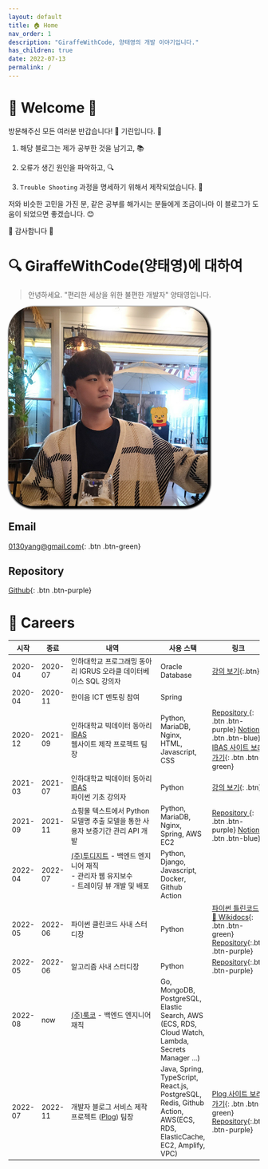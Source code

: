 ```yaml
---
layout: default
title: 🏠 Home
nav_order: 1
description: "GiraffeWithCode, 양태영의 개발 이야기입니다."
has_children: true
date: 2022-07-13
permalink: /
---
```


# 🎉 Welcome 🎉

방문해주신 모든 여러분 반갑습니다! 👋 기린입니다. 🦒

1. 해당 블로그는 제가 공부한 것을 남기고, 📚

2. 오류가 생긴 원인을 파악하고, 🔍

3. `Trouble Shooting` 과정을 명세하기 위해서 제작되었습니다. 🔫

저와 비슷한 고민을 가진 분, 같은 공부를 해가시는 분들에게 조금이나마 이 블로그가 도움이 되었으면 좋겠습니다. 😊

🙇‍ 감사합니다 🙇‍

# 🔍 GiraffeWithCode(양태영)에 대하여

> 안녕하세요. "편리한 세상을 위한 불편한 개발자" 양태영입니다.

<div class="img-wrapper" style="height: 400px; width: 400px; overflow: hidden; border-radius: 50px; box-shadow: 3px 3px 3px 3px black;">
    <img src="/assets/images/profile.jpg" alt="profile.jpg">
</div>

## <i class="fa-solid fa-envelope"></i> Email

[<i class="fa-solid fa-envelope"></i> 0130yang@gmail.com](mailto:0130yang@gmail.com){: .btn .btn-green}

## <i class="fa-solid fa-database"></i> Repository

[<i class="fa-brands fa-github"></i> Github](https://github.com/YangTaeyoung){: .btn .btn-purple}

# 📃 Careers

| 시작                                 | 종료                                       | 내역                                                                                                                                                                                                                                                                                                                                                         | 사용 스택                                                                                                                | 링크                                                                                                                                                                                                                                                                                                                                                                             |
|------------------------------------|------------------------------------------|------------------------------------------------------------------------------------------------------------------------------------------------------------------------------------------------------------------------------------------------------------------------------------------------------------------------------------------------------------|----------------------------------------------------------------------------------------------------------------------|--------------------------------------------------------------------------------------------------------------------------------------------------------------------------------------------------------------------------------------------------------------------------------------------------------------------------------------------------------------------------------|
| <span class="label">2020-04</span> | <span class="label">2020-07</span>       | 인하대학교 프로그래밍 동아리 IGRUS 오라클 데이터베이스 SQL 강의자                                                                                                                                                                                                                                                                                                                   | Oracle Database                                                                                                      | [<i class="fa-brands fa-youtube" style="color: red;"></i> 강의 보기](lecture/#1-oracle-database-sql){:.btn}                                                                                                                                                                                                                                                                        |
| <span class="label">2020-04</span> | <span class="label">2020-11</span>       | 한이음 ICT 멘토링 참여                                                                                                                                                                                                                                                                                                                                             | Spring                                                                                                               |                                                                                                                                                                                                                                                                                                                                                                                |
| <span class="label">2020-12</span> | <span class="label">2021-09</span>       | 인하대학교 빅데이터 동아리 [IBAS](https://www.inhabas.com)<br/>웹사이트 제작 프로젝트 팀장                                                                                                                                                                                                                                                                                         | Python, MariaDB, Nginx, HTML, Javascript, CSS                                                                        | [<i class="fa-brands fa-github"></i> Repository ](https://github.com/YangTaeyoung/IBAS){: .btn .btn-purple} [<i class="icon-notion"></i> Notion](https://torch-halibut-391.notion.site/36db6f7fda854fae8f0ff3a6901d14da?v=47d74bf3a70f48ae974b4335b2132be0){: .btn .btn-blue} [<i class="fa-brands fa-chrome"></i> IBAS 사이트 보러가기](https://www.inhabas.com/){: .btn .btn-green} |
| <span class="label">2021-03</span> | <span class="label">2021-07</span>       | 인하대학교 빅데이터 동아리 [IBAS](https://www.inhabas.com)<br/>파이썬 기초 강의자                                                                                                                                                                                                                                                                                              | Python                                                                                                               | [<i class="fa-brands fa-youtube" style="color: red;"></i> 강의 보기](lecture/#2-python-basic){: .btn}                                                                                                                                                                                                                                                                              |
| <span class="label">2021-09</span> | <span class="label">2021-11</span>       | 쇼핑몰 텍스트에서 Python 모델명 추출 모델을 통한 사용자 보증기간 관리 API 개발                                                                                                                                                                                                                                                                                                          | Python, MariaDB, Nginx, Spring, AWS EC2                                                                              | [<i class="fa-brands fa-github"></i> Repository ](https://github.com/MaPDuck){: .btn .btn-purple} [<i class="icon-notion"></i> Notion](https://gossamer-liver-d26.notion.site/MaPDuck-3e842cb9f60c4dfe878a97c3506ef2ae){: .btn .btn-blue}                                                                                                                                      |
| <span class="label">2022-04</span> | <span class="label">2022-07</span>       | [(주)투디지트](http://2digit.io/) - 백엔드 엔지니어 재직<br/> - 관리자 웹 유지보수<br/>- 트레이딩 뷰 개발 및 배포 &nbsp;&nbsp;&nbsp;&nbsp;&nbsp;&nbsp;&nbsp;&nbsp;&nbsp;&nbsp;&nbsp;&nbsp;&nbsp;&nbsp;&nbsp;&nbsp;&nbsp;&nbsp;&nbsp;&nbsp;&nbsp;&nbsp;&nbsp;&nbsp;&nbsp;&nbsp;&nbsp;&nbsp;&nbsp;&nbsp;&nbsp;&nbsp;&nbsp;&nbsp;&nbsp;&nbsp;&nbsp;&nbsp;&nbsp;&nbsp;&nbsp;&nbsp;&nbsp;&nbsp; | Python, Django, Javascript, Docker, Github Action                                                                    |                                                                                                                                                                                                                                                                                                                                                                                |
| <span class="label">2022-05</span> | <span class="label">2022-06</span>       | 파이썬 클린코드 사내 스터디장                                                                                                                                                                                                                                                                                                                                           | Python                                                                                                               | [파이썬 틀린코드 📘 Wikidocs](https://wikidocs.net/book/8131){: .btn .btn-green} [<i class="fa-brands fa-github"></i> Repository](https://github.com/2022-2digit-study/2022-clean-code-study){:.btn .btn-purple}                                                                                                                                                                      |
| <span class="label">2022-05</span> | <span class="label">2022-06</span>       | 알고리즘 사내 스터디장                                                                                                                                                                                                                                                                                                                                               | Python                                                                                                               | [<i class="fa-brands fa-github"></i> Repository](https://github.com/2022-2digit-study/2022-algorithm-study){:.btn .btn-purple}                                                                                                                                                                                                                                                 |
| <span class="label">2022-08</span> | <span class="label label-red">now</span> | [(주)룩코](https://www.acloset.app/) - 백엔드 엔지니어 재직                                                                                                                                                                                                                                                                                                            | Go,  MongoDB, PostgreSQL, Elastic Search, AWS (ECS, RDS, Cloud Watch, Lambda, Secrets Manager ...)                   |                                                                                                                                                                                                                                                                                                                                                                                |
| <span class="label">2022-07</span> | <span class="label">2022-11</span>       | 개발자 블로그 서비스 제작 프로젝트 ([Plog](https://github.com/project-555)) 팀장                                                                                                                                                                                                                                                                                            | Java, Spring, TypeScript, React.js, PostgreSQL, Redis, Github Action, AWS(ECS, RDS, ElasticCache, EC2, Amplify, VPC) | [<i class="fa-brands fa-chrome"></i> Plog 사이트 보러가기](https://www.plogcareers.net/){: .btn .btn-green} [<i class="fa-brands fa-github"></i> Repository](https://github.com/project-555){:.btn .btn-purple}                                                                                                                                                                       |
